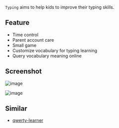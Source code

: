 `Typing` aims to help kids to improve their typing skills.

## Feature

* Time control
* Parent account care
* Small game
* Customize vocabulary for typing learning
* Query vocabulary meaning online

## Screenshot

![image](https://github.com/LinuxSuRen/typing/assets/1450685/2ebcfbfd-11ca-47f2-a7e9-fb9c5cc0024c)

![image](https://github.com/LinuxSuRen/typing/assets/1450685/8a4c02a7-1070-4e2f-a143-416edc123efd)

## Similar

* [qwerty-learner](https://github.com/RealKai42/qwerty-learner)
